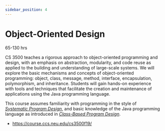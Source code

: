 ```yaml
---
sidebar_position: 4
---
```


# Object-Oriented Design
65-130 hrs

CS 3500 teaches a rigorous approach to object-oriented programming and design, with an emphasis on abstraction, modularity, and code reuse as applied to the building and understanding of large-scale systems. We will explore the basic mechanisms and concepts of object-oriented programming: object, class, message, method, interface, encapsulation, polymorphism, and inheritance. Students will gain hands-on experience with tools and techniques that facilitate the creation and maintenance of applications using the Java programming language.

This course assumes familiarity with programming in the style of *[Systematic Program Design](../spd)*, and basic knowledge of the Java programming language as introduced in *[Class-Based Program Design](../class-based/)*.

- https://course.ccs.neu.edu/cs3500f19/
